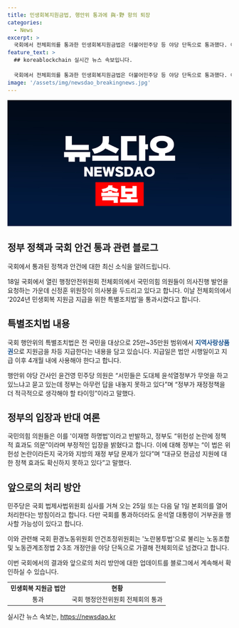 ```yaml
---
title: 민생회복지원금법, 행안위 통과에 與·野 항의 퇴장
categories:
  - News
excerpt: >
  국회에서 전체회의를 통과한 민생회복지원금법은 더불어민주당 등 야당 단독으로 통과했다. 이에 대해 국민의힘과 정부는 부정적인 입장을 밝혔는데, 특히 이재명 하명법이라는 반발이 예상되며, 국회 법제사법위원회 심사를 거친 뒤 표결 처리될 예정이다. 민생회복을 목적으로 25만~35만원 범위의 지역사랑상품권으로 전 국민에게 지원금을 지급하고, 정부는 이에 대한 위헌성 논란과 재정 부담 문제 및 정책 효과에 대한 의문을 제기하고 있다. 
feature_text: >
  ## koreablockchain 실시간 뉴스 속보입니다.

  국회에서 전체회의를 통과한 민생회복지원금법은 더불어민주당 등 야당 단독으로 통과했다. 이에 대해 국민의힘과 정부는 부정적인 입장을 밝혔는데, 특히 이재명 하명법이라는 반발이 예상되며, 국회 법제사법위원회 심사를 거친 뒤 표결 처리될 예정이다. 민생회복을 목적으로 25만~35만원 범위의 지역사랑상품권으로 전 국민에게 지원금을 지급하고, 정부는 이에 대한 위헌성 논란과 재정 부담 문제 및 정책 효과에 대한 의문을 제기하고 있다. 
image: '/assets/img/newsdao_breakingnews.jpg'
---
```


<p><img src="/assets/img/newsdao_breakingnews.jpg" alt="koreablockchain 속보" /></p>

<h2 data-ke-size="size26">정부 정책과 국회 안건 통과 관련 블로그</h2>

<p>국회에서 통과된 정책과 안건에 대한 최신 소식을 알려드립니다.</p>

<p data-ke-size="size16">18일 국회에서 열린 행정안전위원회 전체회의에서 국민의힘 의원들이 의사진행 발언을 요청하는 가운데 신정훈 위원장이 의사봉을 두드리고 있다고 합니다. 이날 전체회의에서 ‘2024년 민생회복 지원금 지급을 위한 특별조치법’을 통과시켰다고 합니다.</p>

<h2 data-ke-size="size24">특별조치법 내용</h2>

<p>국회 행안위의 특별조치법은 전 국민을 대상으로 25만~35만원 범위에서 <b><span style="color: #1a5490;">지역사랑상품권</span></b>으로 지원금을 차등 지급한다는 내용을 담고 있습니다. 지급일은 법안 시행일이고 지급 이후 4개월 내에 사용해야 한다고 합니다.</p>

<p data-ke-size="size16">행안위 야당 간사인 윤건영 민주당 의원은 “서민들은 도대체 윤석열정부가 무엇을 하고 있느냐고 묻고 있는데 정부는 아무런 답을 내놓지 못하고 있다”며 “정부가 재정정책을 더 적극적으로 생각해야 할 타이밍”이라고 말했다.</p>

<h2 data-ke-size="size24">정부의 입장과 반대 여론</h2>

<p>국민의힘 의원들은 이를 '이재명 하명법'이라고 반발하고, 정부도 “위헌성 논란에 정책적 효과도 의문”이라며 부정적인 입장을 밝혔다고 합니다. 이에 대해 정부는 “이 법은 위헌성 논란이라든지 국가와 지방의 재정 부담 문제가 있다”며 “대규모 현금성 지원에 대한 정책 효과도 확신하지 못하고 있다”고 말했다.</p>

<h2 data-ke-size="size24">앞으로의 처리 방안</h2>

<p>민주당은 국회 법제사법위원회 심사를 거쳐 오는 25일 또는 다음 달 1일 본회의를 열어 처리한다는 방침이라고 합니다. 다만 국회를 통과하더라도 윤석열 대통령이 거부권을 행사할 가능성이 있다고 합니다.</p>

<p data-ke-size="size16">이와 관련해 국회 환경노동위원회 안건조정위원회는 '노란봉투법'으로 불리는 노동조합 및 노동관계조정법 2·3조 개정안을 야당 단독으로 가결해 전체회의로 넘겼다고 합니다.</p>

<p>이번 국회에서의 결과와 앞으로의 처리 방안에 대한 업데이트를 블로그에서 계속해서 확인하실 수 있습니다. </p>

<table>
  <tr>
    <td style="text-align: center; height: 17px;"><b>민생회복 지원금 법안</b></td>
    <td style="text-align: center; height: 17px;"><b>현황</b></td>
  </tr>
  <tr>
    <td style="text-align: center; height: 17px;">통과</td>
    <td style="text-align: center; height: 17px;">국회 행정안전위원회 전체회의 통과</td>
  </tr>
</table>
실시간 뉴스 속보는, <a href="https://newsdao.kr" rel="dofollow">https://newsdao.kr</a>


